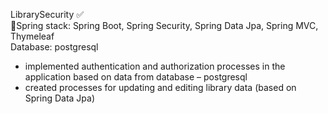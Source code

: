 LibrarySecurity ✅ <br />
🍃Spring stack: Spring Boot, Spring Security, Spring Data Jpa, Spring MVC, Thymeleaf <br />
Database: postgresql
-	implemented authentication and authorization processes in the application based on data from database – postgresql
-	created processes for updating and editing library data (based on Spring Data Jpa)
